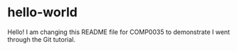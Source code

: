 # hello-world

Hello! I am changing this README file for COMP0035 to demonstrate I went through the Git tutorial.
